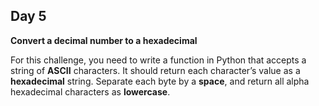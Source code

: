 ## Day 5

**Convert a decimal number to a hexadecimal**

For this challenge, you need to write a function in Python that accepts a string of **ASCII** characters. It should return each character’s value as a **hexadecimal** string. Separate each byte by a **space**, and return all alpha hexadecimal characters as **lowercase**.